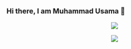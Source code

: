 ### Hi there, I am Muhammad Usama 👋

<p align="center">
  <img src="https://github-readme-stats.vercel.app/api/top-langs/?username=the-mgi&&theme=dark&layout=compact">
</p>

<p align="center">
  <img src="https://github-readme-stats.vercel.app/api?username=the-mgi&show_icons=true&count_private=true">
</p>

